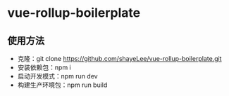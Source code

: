 # vue-rollup-boilerplate

## 使用方法
- 克隆：git clone https://github.com/shayeLee/vue-rollup-boilerplate.git
- 安装依赖包：npm i
- 启动开发模式：npm run dev
- 构建生产环境包：npm run build

